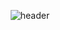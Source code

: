 <div align="center">
  
![header](https://capsule-render.vercel.app/api?type=waving&color=b3e5fc&text=Minjeong%20Kim&fontColor=ffffff&fontSize=90&desc=To%20be%20Frontend%20developer%20using%20React&descAlignY=70)
  
</div>

<!--
**Tenykim1109/Tenykim1109** is a ✨ _special_ ✨ repository because its `README.md` (this file) appears on your GitHub profile.

Here are some ideas to get you started:

- 🔭 I’m currently working on ...
- 🌱 I’m currently learning ...
- 👯 I’m looking to collaborate on ...
- 🤔 I’m looking for help with ...
- 💬 Ask me about ...
- 📫 How to reach me: ...
- 😄 Pronouns: ...
- ⚡ Fun fact: ...
-->


